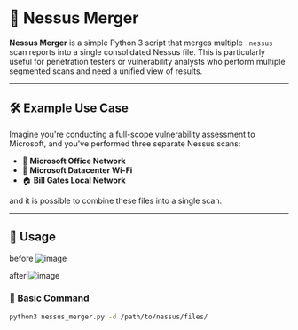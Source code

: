 # 🧪 Nessus Merger

**Nessus Merger** is a simple Python 3 script that merges multiple `.nessus` scan reports into a single consolidated Nessus file. This is particularly useful for penetration testers or vulnerability analysts who perform multiple segmented scans and need a unified view of results.

---

## 🛠 Example Use Case

Imagine you're conducting a full-scope vulnerability assessment to Microsoft, and you've performed three separate Nessus scans:

- 🏢 **Microsoft Office Network**
- 📶 **Microsoft Datacenter Wi-Fi**
- 🏠 **Bill Gates Local Network**

and it is possible to combine these files into a single scan.

---

## 🚀 Usage
before
![image](https://github.com/user-attachments/assets/bb6a89eb-104a-4083-a87e-392f5dcedfab)

after
![image](https://github.com/user-attachments/assets/f3beb7fd-1618-4acb-a279-4970b33b9435)

### 🔧 Basic Command

```bash
python3 nessus_merger.py -d /path/to/nessus/files/
